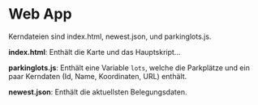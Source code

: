 Web App
=======

Kerndateien sind index.html, newest.json, und parkinglots.js. 

**index.html**: Enthält die Karte und das Hauptskript...

**parkinglots.js**: Enthält eine Variable ```lots```, welche die Parkplätze und ein paar Kerndaten (Id, Name, Koordinaten, URL) enthält.

**newest.json**: Enthält die aktuellsten Belegungsdaten.
